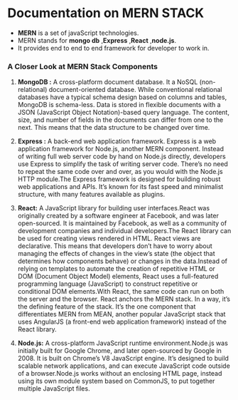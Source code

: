 # Documentation on MERN STACK

* **MERN** is a set of javaScript technologies.
* MERN stands for **mongo db** ,**Express** ,**React** ,**node.js**.
* It provides end to end to end framework for developer to work in.
### A Closer Look at MERN Stack Components
1. **MongoDB :**  A cross-platform document database. It a NoSQL (non-relational)     document-oriented database. While conventional relational databases have a typical schema design based on columns and tables, MongoDB is schema-less. Data is stored in flexible documents with a JSON (JavaScript Object Notation)-based query language. The content, size, and number of fields in the documents can differ from one to the next. This means that the data structure to be changed over time. 

2. **Express :** A back-end web application framework. Express is a web application framework for Node.js, another MERN component. Instead of writing full web server code by hand on Node.js directly, developers use Express to simplify the task of writing server code. There’s no need to repeat the same code over and over, as you would with the Node.js HTTP module.The Express framework is designed for building robust web applications and APIs. It’s known for its fast speed and minimalist structure, with many features available as plugins.

3. **React:** A JavaScript library for building user interfaces.React was originally created by a software engineer at Facebook, and was later open-sourced. It is maintained by Facebook, as well as a community of development companies and individual developers.The React library can be used for creating views rendered in HTML. React views are declarative. This means that developers don’t have to worry about managing the effects of changes in the view’s state (the object that determines how components behave) or changes in the data.Instead of relying on templates to automate the creation of repetitive HTML or DOM (Document Object Model) elements, React uses a full-featured programming language (JavaScript) to construct repetitive or conditional DOM elements.With React, the same code can run on both the server and the browser.
React anchors the MERN stack. In a way, it’s the defining feature of the stack. It’s the one component that differentiates MERN from MEAN, another popular JavaScript stack that uses AngularJS (a front-end web application framework) instead of the React library.

4. **Node.js:** A cross-platform JavaScript runtime environment.Node.js was initially built for Google Chrome, and later open-sourced by Google in 2008. It is built on Chrome’s V8 JavaScript engine. It’s designed to build scalable network applications, and can execute JavaScript code outside of a browser.Node.js works without an enclosing HTML page, instead using its own module system based on CommonJS, to put together multiple JavaScript files.




